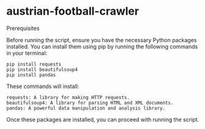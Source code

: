 # austrian-football-crawler

Prerequisites

Before running the script, ensure you have the necessary Python packages installed. You can install them using pip by running the following commands in your terminal:

    pip install requests
    pip install beautifulsoup4
    pip install pandas


These commands will install:

    requests: A library for making HTTP requests.
    beautifulsoup4: A library for parsing HTML and XML documents.
    pandas: A powerful data manipulation and analysis library.

Once these packages are installed, you can proceed with running the script.
